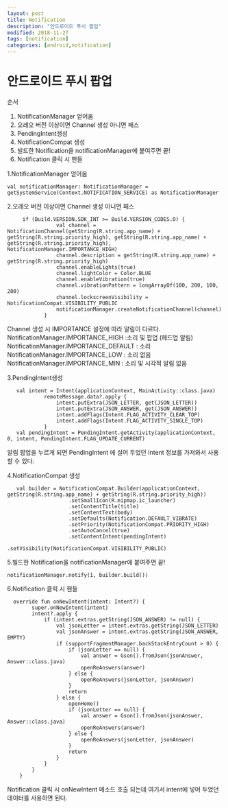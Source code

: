 ```yaml
---
layout: post
title: Notification 
description: "안드로이드 푸시 팝업"
modified: 2018-11-27
tags: [notification]
categories: [android,notification]
---
```


# 안드로이드 푸시 팝업

순서 

1. NotificationManager 얻어옴
2. 오레오 버전 이상이면 Channel 생성 아니면 패스
3. PendingIntent생성
4. NotificationCompat 생성
5. 빌드한 Notification을 notificationManager에 붙여주면 끝! 
6. Notification 클릭 시 핸들

1.NotificationManager 얻어옴
```
val notificationManager: NotificationManager = getSystemService(Context.NOTIFICATION_SERVICE) as NotificationManager
```

2.오레오 버전 이상이면 Channel 생성 아니면 패스
```
     if (Build.VERSION.SDK_INT >= Build.VERSION_CODES.O) {
                val channel = NotificationChannel(getString(R.string.app_name) + getString(R.string.priority_high), getString(R.string.app_name) + getString(R.string.priority_high), NotificationManager.IMPORTANCE_HIGH)
                channel.description = getString(R.string.app_name) + getString(R.string.priority_high)
                channel.enableLights(true)
                channel.lightColor = Color.BLUE
                channel.enableVibration(true)
                channel.vibrationPattern = longArrayOf(100, 200, 100, 200)
                channel.lockscreenVisibility = NotificationCompat.VISIBILITY_PUBLIC
                notificationManager.createNotificationChannel(channel)
            }
```

Channel 생성 시 IMPORTANCE 설정에 따라 알림이 다르다.
NotificationManager.IMPORTANCE_HIGH :소리 및 팝업 (헤드업 알림)
NotificationManager.IMPORTANCE_DEFAULT : 소리
NotificationManager.IMPORTANCE_LOW : 소리 없음    
NotificationManager.IMPORTANCE_MIN : 소리 및 시각적 알림 없음

3.PendingIntent생성
```
   val intent = Intent(applicationContext, MainActivity::class.java)
            remoteMessage.data?.apply {
                intent.putExtra(JSON_LETTER, get(JSON_LETTER))
                intent.putExtra(JSON_ANSWER, get(JSON_ANSWER))
                intent.addFlags(Intent.FLAG_ACTIVITY_CLEAR_TOP)
                intent.addFlags(Intent.FLAG_ACTIVITY_SINGLE_TOP)
            }
   val pendingIntent = PendingIntent.getActivity(applicationContext, 0, intent, PendingIntent.FLAG_UPDATE_CURRENT)
```

알림 팝업을 누르게 되면 PendingIntent 에 실어 두었던 Intent 정보를 가져와서 사용할 수 있다.

4.NotificationCompat 생성
```
   val builder = NotificationCompat.Builder(applicationContext, getString(R.string.app_name) + getString(R.string.priority_high))
                    .setSmallIcon(R.mipmap.ic_launcher)
                    .setContentTitle(title)
                    .setContentText(body)
                    .setDefaults(Notification.DEFAULT_VIBRATE)
                    .setPriority(NotificationCompat.PRIORITY_HIGH)
                    .setAutoCancel(true)
                    .setContentIntent(pendingIntent)
                    .setVisibility(NotificationCompat.VISIBILITY_PUBLIC)
```

5.빌드한 Notification을 notificationManager에 붙여주면 끝! 

```
notificationManager.notify(1, builder.build())
```

6.Notification 클릭 시 핸들
```
  override fun onNewIntent(intent: Intent?) {
        super.onNewIntent(intent)
        intent?.apply {
            if (intent.extras.getString(JSON_ANSWER) != null) {
                val jsonLetter = intent.extras.getString(JSON_LETTER)
                val jsonAnswer = intent.extras.getString(JSON_ANSWER, EMPTY)
                if (supportFragmentManager.backStackEntryCount > 0) {
                    if (jsonLetter == null) {
                        val answer = Gson().fromJson(jsonAnswer, Answer::class.java)
                        openReAnswers(answer)
                    } else {
                        openReAnswers(jsonLetter, jsonAnswer)
                    }
                    return
                } else {
                    openHome()
                    if (jsonLetter == null) {
                        val answer = Gson().fromJson(jsonAnswer, Answer::class.java)
                        openReAnswers(answer)
                    } else {
                        openReAnswers(jsonLetter, jsonAnswer)
                    }
                    return
                }
            }
        }
    }
```

Notification 클릭 시 onNewIntent 메소드 호출 되는데 여기서 intent에 넣어 두었던 데이터를 사용하면 된다.